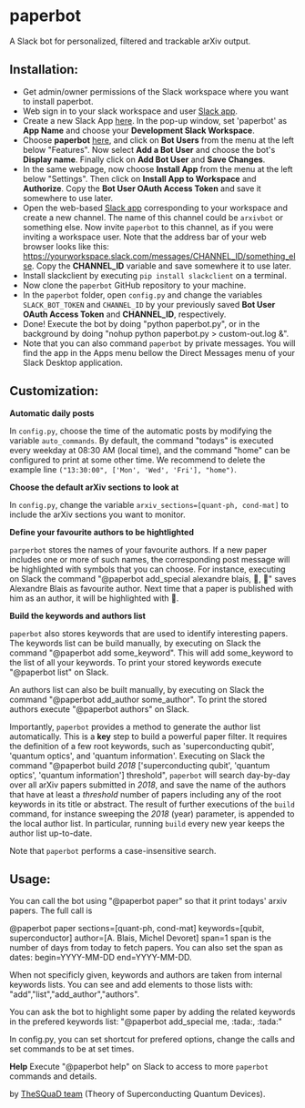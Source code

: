 # paperbot
A Slack bot for personalized, filtered and trackable arXiv output.

## Installation:
- Get admin/owner permissions of the Slack workspace where you want to install paperbot. 
- Web sign in to your slack workspace and user [Slack app](https://slack.com).
- Create a new Slack App [here](https://api.slack.com/apps?new_app=1). In the pop-up window, set 'paperbot' as **App Name** and choose your **Development Slack Workspace**. 
- Choose **paperbot** [here](https://api.slack.com/apps/), and click on **Bot Users** from the menu at the left below "Features". Now select **Add a Bot User** and choose the bot's **Display name**. Finally click on **Add Bot User** and **Save Changes**.
- In the same webpage, now choose **Install App** from the menu at the left below "Settings". Then click on **Install App to Workspace** and **Authorize**. Copy the **Bot User OAuth Access Token** and save it somewhere to use later. 
- Open the web-based [Slack app](https://slack.com) corresponding to your workspace and create a new channel. The name of this channel could be `arxivbot` or something else. Now invite `paperbot` to this channel, as if you were inviting a workspace user. Note that the address bar of your web browser looks like this: https://yourworkspace.slack.com/messages/CHANNEL_ID/something_else. Copy the **CHANNEL_ID** variable and save somewhere it to use later.
- Install slackclient by executing `pip install slackclient` on a terminal.
- Now clone the `paperbot` GitHub repository to your machine. 
- In the `paperbot` folder, open `config.py` and change the variables `SLACK_BOT_TOKEN` and `CHANNEL_ID` by your previously saved **Bot User OAuth Access Token** and **CHANNEL_ID**, respectively.
- Done! Execute the bot by doing "python paperbot.py", or in the background by doing "nohup python paperbot.py > custom-out.log &".
- Note that you can also command `paperbot` by private messages. You will find the app in the Apps menu bellow the Direct Messages menu of your Slack Desktop application.

## Customization:

**Automatic daily posts**

In `config.py`, choose the time of the automatic posts by modifying the variable `auto_commands`. By default, the command "todays" is executed every weekday at 08:30 AM (local time), and the command "home" can be configured to print at some other time. We recommend to delete the example line `("13:30:00", ['Mon', 'Wed', 'Fri'], "home")`.

**Choose the default arXiv sections to look at**

In `config.py`, change the variable `arxiv_sections=[quant-ph, cond-mat]` to include the arXiv sections you want to monitor. 

**Define your favourite authors to be hightlighted**

`parperbot` stores the names of your favourite authors. If a new paper includes one or more of such names, the corresponding post message will be highlighted with symbols that you can choose. For instance, executing on Slack the command "@paperbot add_special alexandre blais, :tada:, :tada:" saves Alexandre Blais as favourite author. Next time that a paper is published with him as an author, it will be highlighted with :tada:. 

**Build the keywords and authors list**

`paperbot` also stores keywords that are used to identify interesting papers. The keywords list can be build manually, by executing on Slack the command "@paperbot add some_keyword". This will add some_keyword to the list of all your keywords. To print your stored keywords execute "@paperbot list" on Slack.

An authors list can also be built manually, by executing on Slack the command "@paperbot add_author some_author". To print the stored authors execute "@paperbot authors" on Slack. 

Importantly, `paperbot` provides a method to generate the author list automatically. This is a **key** step to build a powerful paper filter. It requires the definition of a few root keywords, such as 'superconducting qubit', 'quantum optics', and 'quantum information'. Executing on Slack the command "@paperbot build _2018_ ['superconducting qubit', 'quantum optics', 'quantum information'] threshold", `paperbot` will search day-by-day over all arXiv papers submitted in _2018_, and save the name of the authors that have at least a _threshold_ number of papers including any of the root keywords in its title or abstract. The result of further executions of the `build` command, for instance sweeping the _2018_ (year) parameter, is appended to the local author list. In particular, running `build` every new year keeps the author list up-to-date.

Note that `paperbot` performs a case-insensitive search.

## Usage:
You can call the bot using "@paperbot paper" so that it print todays' arxiv
papers. The full call is

@paperbot paper sections=[quant-ph, cond-mat] keywords=[qubit, superconductor]
author=[A. Blais, Michel Devoret] span=1
span is the number of days from today to fetch papers.
You can also set the span as dates: begin=YYYY-MM-DD end=YYYY-MM-DD.

When not specificly given, keywords and authors are taken from internal keywords lists.
You can see and add elements to those lists with: "add","list","add_author","authors".

You can ask the bot to highlight some paper by adding the related keywords
in the prefered keywords list:
"@paperbot add_special me, \:tada:, \:tada:"

In config.py, you can set shortcut for prefered options, change the calls
and set commands to be at set times.

**Help**
Execute "@paperbot help" on Slack to access to more `paperbot` commands and details. 

by [TheSQuaD team](https://www.physique.usherbrooke.ca/blais/index.php?sec=accueil&lan=EN) (Theory of Superconducting Quantum Devices).
